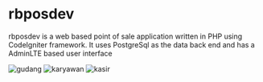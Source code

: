 # rbposdev
 rbposdev is a web based point of sale application written in PHP using CodeIgniter framework. It uses PostgreSql as the data back end and has a AdminLTE based user interface

![gudang](https://user-images.githubusercontent.com/33270746/69934608-07512680-1505-11ea-9cce-17d99b590c7e.png)
![karyawan](https://user-images.githubusercontent.com/33270746/69934609-07512680-1505-11ea-968d-a061e336d1d2.png)
![kasir](https://user-images.githubusercontent.com/33270746/69934610-07e9bd00-1505-11ea-8a01-69fa2b97e8a0.png)

